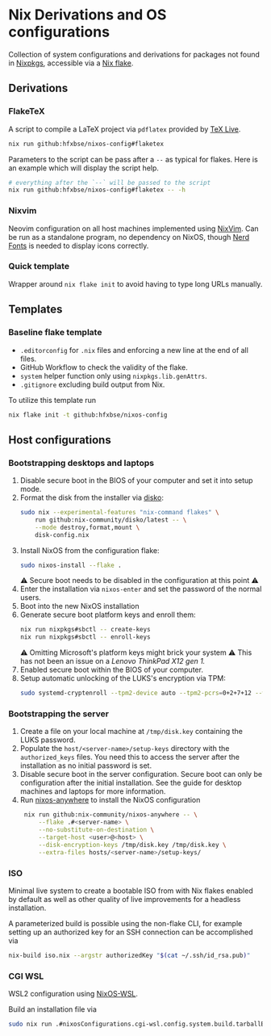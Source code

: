 # Nix Derivations and OS configurations

Collection of system configurations and derivations for packages not found in
[Nixpkgs](https://search.nixos.org), accessible via a [Nix flake](https://wiki.nixos.org/wiki/Flakes).

## Derivations

### FlakeTeX

A script to compile a LaTeX project via `pdflatex` provided by [TeX Live](https://tug.org/texlive/).

```sh
nix run github:hfxbse/nixos-config#flaketex
```

Parameters to the script can be pass after a `--` as typical for flakes.
Here is an example which will display the script help.

```sh
# everything after the `--` will be passed to the script
nix run github:hfxbse/nixos-config#flaketex -- -h
```

### Nixvim

Neovim configuration on all host machines implemented using
[NixVim](https://github.com/nix-community/nixvim).
Can be run as a standalone program, no dependency on NixOS, though
[Nerd Fonts](https://www.nerdfonts.com/) is needed to display icons correctly.

### Quick template

Wrapper around `nix flake init` to avoid having to type long URLs manually.

## Templates

### Baseline flake template

* `.editorconfig` for `.nix` files and enforcing a new line at the end of all files.
* GitHub Workflow to check the validity of the flake.
* `system` helper function only using `nixpkgs.lib.genAttrs`.
* `.gitignore` excluding build output from Nix.

To utilize this template run

```sh
nix flake init -t github:hfxbse/nixos-config
```

## Host configurations

### Bootstrapping desktops and laptops

1. Disable secure boot in the BIOS of your computer and set it into setup mode.
2. Format the disk from the installer via [disko](https://github.com/nix-community/disko):
   ```sh
   sudo nix --experimental-features "nix-command flakes" \
       run github:nix-community/disko/latest -- \
       --mode destroy,format,mount \
       disk-config.nix
   ```
3. Install NixOS from the configuration flake:
   ```sh
   sudo nixos-install --flake .
   ```
   ⚠️ Secure boot needs to be disabled in the configuration at this point ⚠️
4. Enter the installation via `nixos-enter` and set the password of the normal
   users.
5. Boot into the new NixOS installation
6. Generate secure boot platform keys and enroll them:
   ```sh
   nix run nixpkgs#sbctl -- create-keys
   nix run nixpkgs#sbctl -- enroll-keys
   ```
   ⚠️ Omitting Microsoft's platform keys might brick your system ⚠️
   This has not been an issue on a _Lenovo ThinkPad X12 gen 1._
7. Enabled secure boot within the BIOS of your computer.
8. Setup automatic unlocking of the LUKS's encryption via TPM:
   ```sh
   sudo systemd-cryptenroll --tpm2-device auto --tpm2-pcrs=0+2+7+12 --wipe-slot=tpm2 /dev/X
   ```

### Bootstrapping the server

1. Create a file on your local machine at `/tmp/disk.key` containing the
   LUKS password.
2. Populate the `host/<server-name>/setup-keys` directory with the
   `authorized_keys` files.
   You need this to access the server after the installation as no initial
   password is set.
3. Disable secure boot in the server configuration.
   Secure boot can only be configuration after the initial installation.
   See the guide for desktop machines and laptops for more information.
4. Run [nixos-anywhere](https://github.com/nix-community/nixos-anywhere) to
   install the NixOS configuration
   ```sh
    nix run github:nix-community/nixos-anywhere -- \
        --flake .#<server-name> \
        --no-substitute-on-destination \
        --target-host <user>@<host> \
        --disk-encryption-keys /tmp/disk.key /tmp/disk.key \
        --extra-files hosts/<server-name>/setup-keys/
   ```

### ISO

Minimal live system to create a bootable ISO from with Nix flakes enabled by
default as well as other quality of live improvements for a headless installation.

A parameterized build is possible using the non-flake CLI, for example setting
up an authorized key for an SSH connection can be accomplished via

```sh
nix-build iso.nix --argstr authorizedKey "$(cat ~/.ssh/id_rsa.pub)"
```

### CGI WSL

WSL2 configuration using [NixOS-WSL](https://github.com/nix-community/NixOS-WSL).

Build an installation file via

```sh
sudo nix run .#nixosConfigurations.cgi-wsl.config.system.build.tarballBuilder
```
